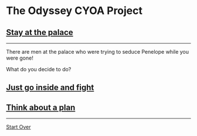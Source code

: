 # The Odyssey CYOA Project
## [Stay at the palace](fight.md)
---
There are men at the palace who were trying to seduce Penelope while you were gone!

What do you decide to do?
## [Just go inside and fight](fight-with-sword.md)
## [Think about a plan](go-invisible.md)
---
[Start Over](../ithaca.md)


